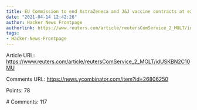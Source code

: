 ```yaml
---
title: EU Commission to end AstraZeneca and J&J vaccine contracts at expiry
date: "2021-04-14 12:42:26"
author: Hacker News Frontpage
authorlink: https://www.reuters.com/article/reutersComService_2_MOLT/idUSKBN2C10MU
tags:
- Hacker-News-Frontpage
---
```


<p>Article URL: <a href="https://www.reuters.com/article/reutersComService_2_MOLT/idUSKBN2C10MU">https://www.reuters.com/article/reutersComService_2_MOLT/idUSKBN2C10MU</a></p>
<p>Comments URL: <a href="https://news.ycombinator.com/item?id=26806250">https://news.ycombinator.com/item?id=26806250</a></p>
<p>Points: 78</p>
<p># Comments: 117</p>
